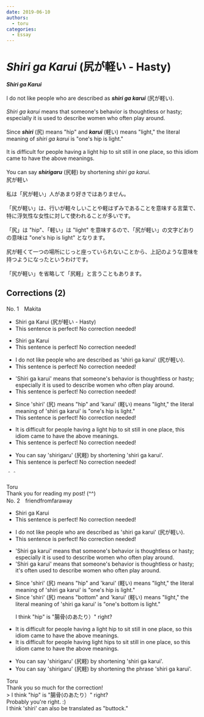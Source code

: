 ```yaml
---
date: 2019-06-10
authors:
  - toru
categories:
  - Essay
---
```


<h1 id="subject_show"><strong><em>Shiri ga Karui</strong></em> (尻が軽い - Hasty)</h1>
<div class="date" hidden>Jun 10, 2019 18:19</div>
<div id="post"><div id="body_show_ori">
<strong><em>Shiri ga Karui</strong></em><br/><br/>I do not like people who are described as <strong><em>shiri ga karui</em></strong> (尻が軽い).<br/><br/><em>Shiri ga karui</em> means that someone's behavior is thoughtless or hasty; especially it is used to describe women who often play around.<br/><br/>Since <strong><em>shiri</em></strong> (尻) means "hip" and <strong><em>karui</em></strong> (軽い) means "light," the literal meaning of <em>shiri ga karui</em> is "one's hip is light."<br/><br/>It is difficult for people having a light hip to sit still in one place, so this idiom came to have the above meanings.<br/><br/>You can say <strong><em>shirigaru</em></strong> (尻軽) by shortening <em>shiri ga karui</em>.
</div></div>

<!-- more -->

<div id="post_ja"><div id="body_show_mo">
尻が軽い<br/><br/>私は「尻が軽い」人があまり好きではありません。<br/><br/>「尻が軽い」は、行いが軽々しいことや軽はずみであることを意味する言葉で、特に浮気性な女性に対して使われることが多いです。<br/><br/>「尻」は "hip"、「軽い」は "light" を意味するので、「尻が軽い」の文字どおりの意味は "one's hip is light" となります。<br/><br/>尻が軽くて一つの場所にじっと座っていられないことから、上記のような意味を持つようになったというわけです。<br/><br/>「尻が軽い」を省略して「尻軽」と言うこともあります。
</div></div>

## Corrections (2)
<div id="block"><div class="first_name"> No. 1　<span class="just_name">Makita</span></div><div id="block2">
<ul class="correction_field">
<li class="incorrect">Shiri ga Karui (尻が軽い - Hasty)</li>
<li class="corrected perfect">This sentence is perfect! No correction needed!</li>
</ul>
<ul class="correction_field">
<li class="incorrect">Shiri ga Karui</li>
<li class="corrected perfect">This sentence is perfect! No correction needed!</li>
</ul>
<ul class="correction_field">
<li class="incorrect">I do not like people who are described as 'shiri ga karui' (尻が軽い).</li>
<li class="corrected perfect">This sentence is perfect! No correction needed!</li>
</ul>
<ul class="correction_field">
<li class="incorrect">'Shiri ga karui' means that someone's behavior is thoughtless or hasty; especially it is used to describe women who often play around.</li>
<li class="corrected perfect">This sentence is perfect! No correction needed!</li>
</ul>
<ul class="correction_field">
<li class="incorrect">Since 'shiri' (尻) means "hip" and 'karui' (軽い) means "light," the literal meaning of 'shiri ga karui' is "one's hip is light."</li>
<li class="corrected perfect">This sentence is perfect! No correction needed!</li>
</ul>
<ul class="correction_field">
<li class="incorrect">It is difficult for people having a light hip to sit still in one place, this idiom came to have the above meanings.</li>
<li class="corrected perfect">This sentence is perfect! No correction needed!</li>
</ul>
<ul class="correction_field">
<li class="incorrect">You can say 'shirigaru' (尻軽) by shortening 'shiri ga karui'.</li>
<li class="corrected perfect">This sentence is perfect! No correction needed!</li>
</ul>
<p class="comment_small">
 ＾＾
</p>

</div><div class="name"><span class="just_name">Toru</span><br>
Thank you for reading my post! (^^)
</div>
</div>
<div id="block"><div class="first_name"> No. 2　<span class="just_name">friendfromfaraway</span></div><div id="block2">
<ul class="correction_field">
<li class="incorrect">Shiri ga Karui</li>
<li class="corrected perfect">This sentence is perfect! No correction needed!</li>
</ul>
<ul class="correction_field">
<li class="incorrect">I do not like people who are described as 'shiri ga karui' (尻が軽い).</li>
<li class="corrected perfect">This sentence is perfect! No correction needed!</li>
</ul>
<ul class="correction_field">
<li class="incorrect">'Shiri ga karui' means that someone's behavior is thoughtless or hasty; especially it is used to describe women who often play around.</li>
<li class="corrected correct">
'Shiri ga karui' means that someone's behavior is thoughtless or hasty; it's <span class="f_blue">often used</span> to describe women who often play around.
</li>
</ul>
<ul class="correction_field">
<li class="incorrect">Since 'shiri' (尻) means "hip" and 'karui' (軽い) means "light," the literal meaning of 'shiri ga karui' is "one's hip is light."</li>
<li class="corrected correct">
Since 'shiri' (尻) means "bottom" and 'karui' (軽い) means "light," the literal meaning of 'shiri ga karui' is "one's bottom is light."
<p class="correction_comment">I think "hip" is "腸骨(のあたり）" right?</p>
</li>
</ul>
<ul class="correction_field">
<li class="incorrect">It is difficult for people having a light hip to sit still in one place, so this idiom came to have the above meanings.</li>
<li class="corrected correct">
It is difficult for people having light hips to sit still in one place, so this idiom came to have the above meanings.
</li>
</ul>
<ul class="correction_field">
<li class="incorrect">You can say 'shirigaru' (尻軽) by shortening 'shiri ga karui'.</li>
<li class="corrected correct">
You can say 'shirigaru' (尻軽) by shortening the phrase 'shiri ga karui'.
</li>
</ul>
</div><div class="name"><span class="just_name">Toru</span><br>
Thank you so much for the correction!<br/>&gt; I think "hip" is "腸骨(のあたり）" right?<br/>Probably you're right. :)<br/>I think 'shiri' can also be translated as "buttock."
</div>
</div>
